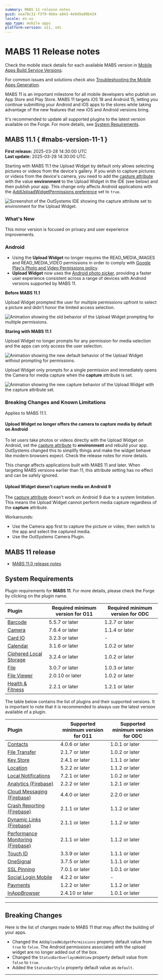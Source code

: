 ```yaml
---
summary: MABS 11 release notes
guid: eea78c31-f3f9-4b0a-a843-4e9d9a80b434
locale: en-us
app_type: mobile apps
platform-version: o11, odc
---
```


# MABS 11 Release notes

<div class="info" markdown="1">

Check the mobile stack details for each available MABS version in [Mobile Apps Build Service Versions](mabs-versions.md).

</div>

<div class="info" markdown="1">

For common issues and solutions check also [Troubleshooting the Mobile Apps Generation](https://success.outsystems.com/Support/Enterprise_Customers/Troubleshooting/Troubleshooting_the_Mobile_Apps_Generation).

</div>

MABS 11 is an important milestone for all mobile developers who publish on App Store and Play Store. MABS 11 targets iOS 18 and Android 15, letting you continue submitting your Android and iOS apps to the stores while taking advantage of the new features that new iOS and Android versions bring.

<div class="warning" markdown="1">

It's recommended to update all supported plugins to the latest version available on the Forge. For more details, see [System Requirements](#system-requirements).

</div>

## MABS 11.1 { #mabs-version-11-1 }

<div class="info" markdown="1">

**First release:** 2025-03-28 14:30:00 UTC<br />
**Last update:** 2025-03-28 14:30:00 UTC.

</div>

<div class="warning" markdown="1">

Starting with MABS 11.1 the Upload Widget by default only allows selecting pictures or videos from the device's gallery. If you wish to capture pictures or videos from the device's camera, you need to add the [capture attribute](https://developer.mozilla.org/en-US/docs/Web/HTML/Attributes/capture) with the value **environment** to the Upload Widget in the IDE (see below) and then publish your app. This change only affects Android applications with the [AddUploadWidgetPermissions preference](https://success.outsystems.com/support/release_notes/mobile_apps_build_service_versions/mabs_older_versions/mabs_7_release_notes/#upload-widget-permissions) set to `true`.

</div>

![Screenshot of the OutSystems IDE showing the capture attribute set to environment for the Upload Widget.](images/mabs111-upload-widget.png "Setting the capture attribute in the IDE")

### What's New

This minor version is focused on privacy and user experience improvements.

### Android

* Using the **Upload Widget** no longer requires the READ_MEDIA_IMAGES and READ_MEDIA_VIDEO permissions in order to comply with [Google Play's Photo and Video Permissions policy](https://support.google.com/googleplay/android-developer/answer/14115180?sjid=6224487226101929084-EU).
* **Upload Widget** now uses the [Android photo picker](https://android-developers.googleblog.com/2023/04/photo-picker-everywhere.html), providing a faster user experience consistent across a range of devices with Android versions supported by MABS 11.

**Before MABS 11.1**

Upload Widget prompted the user for multiple permissions upfront to select a picture and didn't honor the limited access selection.

![Animation showing the old behavior of the Upload Widget prompting for multiple permissions.](images/demo-before-default.gif "Upload Widget old behavior")

**Staring with MABS 11.1**

Upload Widget no longer prompts for any permission for media selection and the apps can only access the user selection.

![Animation showing the new default behavior of the Upload Widget without prompting for permissions.](images/demo-after-default.gif "Upload Widget new default behavior")

Upload Widget only prompts for a single permission and immediately opens the Camera for media capture when the **capture** attribute is set.

![Animation showing the new capture behavior of the Upload Widget with the capture attribute set.](images/demo-after-capture.gif "Upload Widget new capture behavior")

### Breaking Changes and Known Limitations

Applies to MABS 11.1.

#### Upload Widget no longer offers the camera to capture media by default on Android

To let users take photos or videos directly with the Upload Widget on Android, set the [capture attribute](https://developer.mozilla.org/en-US/docs/Web/HTML/Attributes/capture) to **environment** and rebuild your app. OutSystems changed this to simplify things and make the widget behave like modern browsers expect. Check the release notes for more details.

This change affects applications built with MABS 11 and later. When targeting MABS versions earlier than 11, this attribute setting has no effect and can be safely ignored.

#### Upload Widget doesn't capture media on Android 9

The [capture attribute](https://developer.mozilla.org/en-US/docs/Web/HTML/Attributes/capture) doesn't work on Android 9 due to a system limitation. This means the Upload Widget cannot perform media capture regardless of the **capture** attribute.

Workarounds:

* Use the Camera app first to capture the picture or video, then switch to the app and select the captured media.
* Use the OutSystems Camera Plugin.

## MABS 11 release

* [MABS 11.0 release notes](../../release-notes/mabs/11/11.0/11.0.md)

## System Requirements

Plugin requirements for **MABS 11**. For more details, please check the Forge by clicking on the plugin name.

|Plugin|Required minimum version for O11|Required minimum version for ODC|
|:---|---|---|
|[Barcode](https://www.outsystems.com/forge/component-versions/1403)|5.5.7 or later|1.2.7 or later|
|[Camera](https://www.outsystems.com/forge/component-versions/1390)|7.6.4 or later|1.1.4 or later|
|[Card IO](https://www.outsystems.com/forge/component-versions/1438)|3.2.3 or later|-|
|[Calendar](https://www.outsystems.com/forge/component-versions/1566)|3.1.6 or later|1.0.2 or later|
|[Ciphered Local Storage](https://www.outsystems.com/forge/component-versions/1500)|3.2.4 or later|1.0.2 or later|
|[File](https://www.outsystems.com/forge/component-versions/1633)|3.0.7 or later|1.0.3 or later|
|[File Viewer](https://www.outsystems.com/forge/component-versions/1606)|2.0.10 or later|1.0.2 or later|
|[Health & Fitness](https://www.outsystems.com/forge/component-versions/11715)|2.2.1 or later|1.2.1 or later|

The table below contains the list of plugins and their supported versions. It is important to note that it is recommended to always use the latest version available of a plugin.

|Plugin|Supported minimum version for O11|Supported minimum version for ODC|
|:---|---|---|
|[Contacts](https://www.outsystems.com/forge/component-versions/1394)|4.0.6 or later|1.0.1 or later|
|[File Transfer](https://www.outsystems.com/forge/component-versions/1409)|2.1.7 or later|1.0.2 or later|
|[Key Store](https://www.outsystems.com/forge/component-versions/1550)|2.4.1 or later|1.1.1 or later|
|[Location](https://www.outsystems.com/forge/component-overview/1395/location-plugin)|5.2.2 or later|1.1.2 or later|
|[Local Notifications](https://www.outsystems.com/forge/component-overview/1541/local-notifications-plugin)|7.2.1 or later|1.0.2 or later|
|[Analytics (Firebase)](https://www.outsystems.com/forge/component-versions/10704)|2.2.2 or later|1.2.1 or later|
|[Cloud Messaging (Firebase)](https://www.outsystems.com/forge/component-versions/12174)|4.4.0 or later|2.2.0 or later|
|[Crash Reporting (Firebase)](https://www.outsystems.com/forge/component-versions/10705)|2.1.1 or later|1.1.2 or later|
|[Dynamic Links (Firebase)](https://www.outsystems.com/forge/component-versions/10988)|2.1.1 or later|1.1.2 or later|
|[Performance Monitoring (Firebase)](https://www.outsystems.com/forge/component-versions/10706)|2.1.1 or later|1.1.2 or later|
|[Touch ID](https://www.outsystems.com/forge/component-versions/1431)|3.3.9 or later|1.1.1 or later|
|[OneSignal](https://www.outsystems.com/forge/component-versions/2119)|3.7.5 or later|1.1.1 or later|
|[SSL Pinning](https://www.outsystems.com/forge/component-versions/1873)|7.0.1 or later|1.0.1 or later|
|[Social Login Mobile](https://www.outsystems.com/forge/component-versions/7895)|4.2.2 or later|-|
|[Payments](https://www.outsystems.com/forge/component-versions/13678)|1.2.2 or later|1.1.2 or later|
|[InAppBrowser](https://www.outsystems.com/forge/component-versions/1558)|2.4.10 or later|1.0.1 or later|

-----

## Breaking Changes

Here is the list of changes made to MABS 11 that may affect the building of your apps.

* Changed the `AddUploadWidgetPermissions` property default value from `true` to `false`. The Android permissions associated with the upload widget are no longer added out of the box.
* Changed the `StatusBarOverlaysWebView` property default value from `false` to `true`.
* Added the `StatusBarStyle` property default value as `default`.

-----

